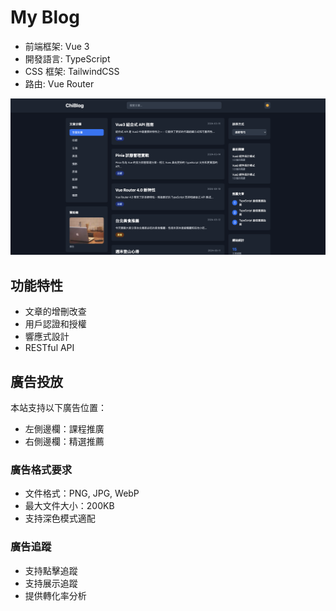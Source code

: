 # My Blog

- 前端框架: Vue 3
- 開發語言: TypeScript
- CSS 框架: TailwindCSS
- 路由: Vue Router

![圖片](./public/home.png)

## 功能特性

- 文章的增刪改查
- 用戶認證和授權
- 響應式設計
- RESTful API

## 廣告投放

本站支持以下廣告位置：

- 左側邊欄：課程推廣
- 右側邊欄：精選推薦

### 廣告格式要求

- 文件格式：PNG, JPG, WebP
- 最大文件大小：200KB
- 支持深色模式適配

### 廣告追蹤

- 支持點擊追蹤
- 支持展示追蹤
- 提供轉化率分析